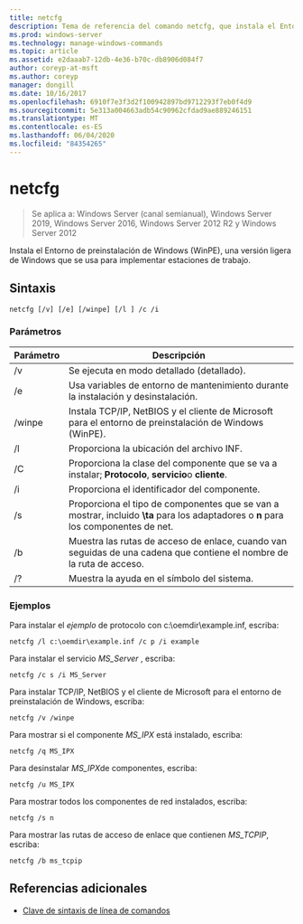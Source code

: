 ```yaml
---
title: netcfg
description: Tema de referencia del comando netcfg, que instala el Entorno de preinstalación de Windows (WinPE), una versión ligera de Windows que se usa para implementar estaciones de trabajo.
ms.prod: windows-server
ms.technology: manage-windows-commands
ms.topic: article
ms.assetid: e2daaab7-12db-4e36-b70c-db8906d084f7
author: coreyp-at-msft
ms.author: coreyp
manager: dongill
ms.date: 10/16/2017
ms.openlocfilehash: 6910f7e3f3d2f100942897bd9712293f7eb0f4d9
ms.sourcegitcommit: 5e313a004663adb54c90962cfdad9ae889246151
ms.translationtype: MT
ms.contentlocale: es-ES
ms.lasthandoff: 06/04/2020
ms.locfileid: "84354265"
---
```

# <a name="netcfg"></a>netcfg

> Se aplica a: Windows Server (canal semianual), Windows Server 2019, Windows Server 2016, Windows Server 2012 R2 y Windows Server 2012

Instala el Entorno de preinstalación de Windows (WinPE), una versión ligera de Windows que se usa para implementar estaciones de trabajo.

## <a name="syntax"></a>Sintaxis

```
netcfg [/v] [/e] [/winpe] [/l ] /c /i
```

### <a name="parameters"></a>Parámetros

| Parámetro | Descripción |
| --------- | ----------- |
| /v | Se ejecuta en modo detallado (detallado). |
| /e | Usa variables de entorno de mantenimiento durante la instalación y desinstalación. |
| /winpe | Instala TCP/IP, NetBIOS y el cliente de Microsoft para el entorno de preinstalación de Windows (WinPE). |
| /l | Proporciona la ubicación del archivo INF. |
| /C | Proporciona la clase del componente que se va a instalar; **Protocolo**, **servicio**o **cliente**. |
| /i | Proporciona el identificador del componente. |
| /s | Proporciona el tipo de componentes que se van a mostrar, incluido **\ta** para los adaptadores o **n** para los componentes de net. |
| /b | Muestra las rutas de acceso de enlace, cuando van seguidas de una cadena que contiene el nombre de la ruta de acceso. |
| /? | Muestra la ayuda en el símbolo del sistema. |                                                    |

### <a name="examples"></a>Ejemplos

Para instalar el *ejemplo* de protocolo con c:\oemdir\example.inf, escriba:

```
netcfg /l c:\oemdir\example.inf /c p /i example
```

Para instalar el servicio *MS_Server* , escriba:

```
netcfg /c s /i MS_Server
```

Para instalar TCP/IP, NetBIOS y el cliente de Microsoft para el entorno de preinstalación de Windows, escriba:

```
netcfg /v /winpe
```

Para mostrar si el componente *MS_IPX* está instalado, escriba:

```
netcfg /q MS_IPX
```

Para desinstalar *MS_IPX*de componentes, escriba:

```
netcfg /u MS_IPX
```

Para mostrar todos los componentes de red instalados, escriba:

```
netcfg /s n
```

Para mostrar las rutas de acceso de enlace que contienen *MS_TCPIP*, escriba:

```
netcfg /b ms_tcpip
```

## <a name="additional-references"></a>Referencias adicionales

- [Clave de sintaxis de línea de comandos](command-line-syntax-key.md)
